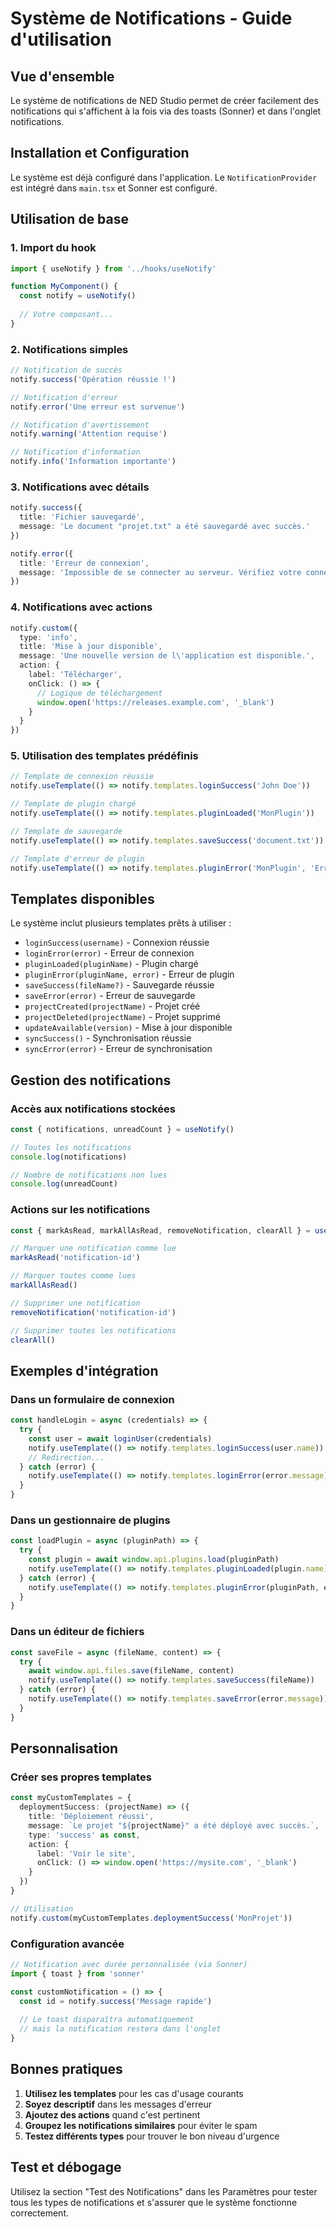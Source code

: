 # Système de Notifications - Guide d'utilisation

## Vue d'ensemble

Le système de notifications de NED Studio permet de créer facilement des notifications qui s'affichent à la fois via des toasts (Sonner) et dans l'onglet notifications.

## Installation et Configuration

Le système est déjà configuré dans l'application. Le `NotificationProvider` est intégré dans `main.tsx` et Sonner est configuré.

## Utilisation de base

### 1. Import du hook

```typescript
import { useNotify } from '../hooks/useNotify'

function MyComponent() {
  const notify = useNotify()
  
  // Votre composant...
}
```

### 2. Notifications simples

```typescript
// Notification de succès
notify.success('Opération réussie !')

// Notification d'erreur
notify.error('Une erreur est survenue')

// Notification d'avertissement
notify.warning('Attention requise')

// Notification d'information
notify.info('Information importante')
```

### 3. Notifications avec détails

```typescript
notify.success({
  title: 'Fichier sauvegardé',
  message: 'Le document "projet.txt" a été sauvegardé avec succès.'
})

notify.error({
  title: 'Erreur de connexion',
  message: 'Impossible de se connecter au serveur. Vérifiez votre connexion internet.'
})
```

### 4. Notifications avec actions

```typescript
notify.custom({
  type: 'info',
  title: 'Mise à jour disponible',
  message: 'Une nouvelle version de l\'application est disponible.',
  action: {
    label: 'Télécharger',
    onClick: () => {
      // Logique de téléchargement
      window.open('https://releases.example.com', '_blank')
    }
  }
})
```

### 5. Utilisation des templates prédéfinis

```typescript
// Template de connexion réussie
notify.useTemplate(() => notify.templates.loginSuccess('John Doe'))

// Template de plugin chargé
notify.useTemplate(() => notify.templates.pluginLoaded('MonPlugin'))

// Template de sauvegarde
notify.useTemplate(() => notify.templates.saveSuccess('document.txt'))

// Template d'erreur de plugin
notify.useTemplate(() => notify.templates.pluginError('MonPlugin', 'Erreur de chargement'))
```

## Templates disponibles

Le système inclut plusieurs templates prêts à utiliser :

- `loginSuccess(username)` - Connexion réussie
- `loginError(error)` - Erreur de connexion
- `pluginLoaded(pluginName)` - Plugin chargé
- `pluginError(pluginName, error)` - Erreur de plugin
- `saveSuccess(fileName?)` - Sauvegarde réussie
- `saveError(error)` - Erreur de sauvegarde
- `projectCreated(projectName)` - Projet créé
- `projectDeleted(projectName)` - Projet supprimé
- `updateAvailable(version)` - Mise à jour disponible
- `syncSuccess()` - Synchronisation réussie
- `syncError(error)` - Erreur de synchronisation

## Gestion des notifications

### Accès aux notifications stockées

```typescript
const { notifications, unreadCount } = useNotify()

// Toutes les notifications
console.log(notifications)

// Nombre de notifications non lues
console.log(unreadCount)
```

### Actions sur les notifications

```typescript
const { markAsRead, markAllAsRead, removeNotification, clearAll } = useNotify()

// Marquer une notification comme lue
markAsRead('notification-id')

// Marquer toutes comme lues
markAllAsRead()

// Supprimer une notification
removeNotification('notification-id')

// Supprimer toutes les notifications
clearAll()
```

## Exemples d'intégration

### Dans un formulaire de connexion

```typescript
const handleLogin = async (credentials) => {
  try {
    const user = await loginUser(credentials)
    notify.useTemplate(() => notify.templates.loginSuccess(user.name))
    // Redirection...
  } catch (error) {
    notify.useTemplate(() => notify.templates.loginError(error.message))
  }
}
```

### Dans un gestionnaire de plugins

```typescript
const loadPlugin = async (pluginPath) => {
  try {
    const plugin = await window.api.plugins.load(pluginPath)
    notify.useTemplate(() => notify.templates.pluginLoaded(plugin.name))
  } catch (error) {
    notify.useTemplate(() => notify.templates.pluginError(pluginPath, error.message))
  }
}
```

### Dans un éditeur de fichiers

```typescript
const saveFile = async (fileName, content) => {
  try {
    await window.api.files.save(fileName, content)
    notify.useTemplate(() => notify.templates.saveSuccess(fileName))
  } catch (error) {
    notify.useTemplate(() => notify.templates.saveError(error.message))
  }
}
```

## Personnalisation

### Créer ses propres templates

```typescript
const myCustomTemplates = {
  deploymentSuccess: (projectName) => ({
    title: 'Déploiement réussi',
    message: `Le projet "${projectName}" a été déployé avec succès.`,
    type: 'success' as const,
    action: {
      label: 'Voir le site',
      onClick: () => window.open('https://mysite.com', '_blank')
    }
  })
}

// Utilisation
notify.custom(myCustomTemplates.deploymentSuccess('MonProjet'))
```

### Configuration avancée

```typescript
// Notification avec durée personnalisée (via Sonner)
import { toast } from 'sonner'

const customNotification = () => {
  const id = notify.success('Message rapide')
  
  // Le toast disparaîtra automatiquement
  // mais la notification restera dans l'onglet
}
```

## Bonnes pratiques

1. **Utilisez les templates** pour les cas d'usage courants
2. **Soyez descriptif** dans les messages d'erreur
3. **Ajoutez des actions** quand c'est pertinent
4. **Groupez les notifications similaires** pour éviter le spam
5. **Testez différents types** pour trouver le bon niveau d'urgence

## Test et débogage

Utilisez la section "Test des Notifications" dans les Paramètres pour tester tous les types de notifications et s'assurer que le système fonctionne correctement.
